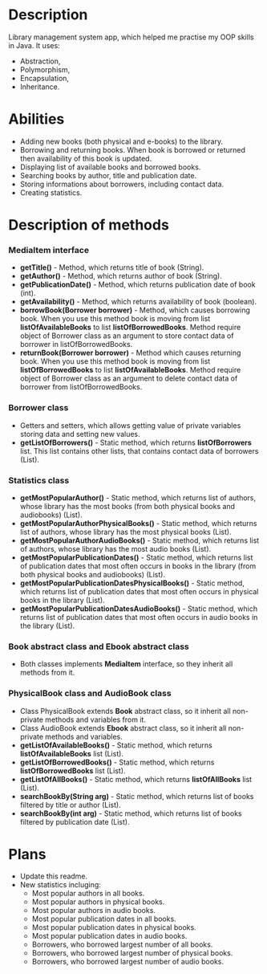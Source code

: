 # Description

Library management system app, which helped me practise my OOP skills in Java. It uses: 
- Abstraction, 
- Polymorphism, 
- Encapsulation, 
- Inheritance.

# Abilities

- Adding new books (both physical and e-books) to the library.
- Borrowing and returning books. When book is borrowed or returned then availability of this book is updated.
- Displaying list of available books and borrowed books.
- Searching books by author, title and publication date.
- Storing informations about borrowers, including contact data.
- Creating statistics.

# Description of methods

### MediaItem interface
- <b>getTitle()</b> - Method, which returns title of book (String).
- <b>getAuthor()</b> - Method, which returns author of book (String).
- <b>getPublicationDate()</b> - Method, which returns publication date of book (int).
- <b>getAvailability()</b> - Method, which returns availability of book (boolean).
- <b>borrowBook(Borrower borrower)</b> - Method, which causes borrowing book. When you use this method book is moving from list 
<b>listOfAvailableBooks</b> to list <b>listOfBorrowedBooks</b>. Method require object of Borrower class as an argument
to store contact data of borrower in listOfBorrowedBooks.
- <b>returnBook(Borrower borrower)</b> - Method which causes returning book. When you use this method book is moving from list
<b>listOfBorrowedBooks</b> to list <b>listOfAvailableBooks</b>. Method require object of Borrower class as an argument 
to delete contact data of borrower from listOfBorrowedBooks.

### Borrower class
- Getters and setters, which allows getting value of private variables storing data and setting new values.
- <b>getListOfBorrowers()</b> - Static method, which returns <b>listOfBorrowers</b> list. This list contains other lists,
that contains contact data of borrowers (List).

### Statistics class
- <b>getMostPopularAuthor()</b> - Static method, which returns list of authors, whose library has the most books (from both physical books
and audiobooks) (List).
- <b>getMostPopularAuthorPhysicalBooks()</b> - Static method, which returns list of authors, whose library has the most 
physical books (List).
- <b>getMostPopularAuthorAudioBooks()</b> - Static method, which returns list of authors, whose library has the most
  audio books (List).
- <b>getMostPopularPublicationDates()</b> - Static method, which returns list of publication dates that most
often occurs in books in the library (from both physical books and audiobooks) (List).
- <b>getMostPopularPublicationDatesPhysicalBooks()</b> - Static method, which returns list of publication dates that most
  often occurs in physical books in the library (List).
- <b>getMostPopularPublicationDatesAudioBooks()</b> - Static method, which returns list of publication dates that most
  often occurs in audio books in the library (List).

### Book abstract class and Ebook abstract class
- Both classes implements <b>MediaItem</b> interface, so they inherit all methods from it.

### PhysicalBook class and AudioBook class
- Class PhysicalBook extends <b>Book</b> abstract class, so it inherit all non-private methods and variables from it.
- Class AudioBook extends <b>Ebook</b> abstract class, so it inherit all non-private methods and variables.
- <b>getListOfAvailableBooks()</b> - Static method, which returns <b>listOfAvailableBooks</b> list (List).
- <b>getListOfBorrowedBooks()</b> - Static method, which returns <b>listOfBorrowedBooks</b> list (List).
- <b>getListOfAllBooks()</b> - Static method, which returns <b>listOfAllBooks</b> list (List).
- <b>searchBookBy(String arg)</b> - Static method, which returns list of books filtered by title or author (List).
- <b>searchBookBy(int arg)</b> - Static method, which returns list of books filtered by publication date (List).

# Plans
- Update this readme.
- New statistics incluging:
  - Most popular authors in all books.
  - Most popular authors in physical books.
  - Most popular authors in audio books.
  - Most popular publication dates in all books.
  - Most popular publication dates in physical books.
  - Most popular publication dates in audio books.
  - Borrowers, who borrowed largest number of all books.
  - Borrowers, who borrowed largest number of physical books.
  - Borrowers, who borrowed largest number of audio books.